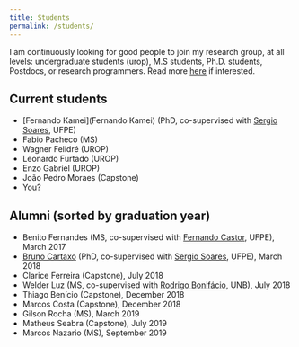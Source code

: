 ```yaml
---
title: Students
permalink: /students/
---
```

I am continuously looking for good people to join my research group, at all levels: undergraduate students (urop), M.S students, Ph.D. students, Postdocs, or research programmers. Read more [here](/prospective-students) if interested.

## Current students

- [Fernando Kamei](Fernando Kamei) (PhD, co-supervised with [Sergio Soares](https://sites.google.com/a/cin.ufpe.br/castor/), UFPE)
- Fabio Pacheco (MS)
- Wagner Felidré (UROP)
- Leonardo Furtado (UROP)
- Enzo Gabriel (UROP)
- João Pedro Moraes (Capstone)
- You?


## Alumni (sorted by graduation year)

- Benito Fernandes (MS, co-supervised with [Fernando Castor](https://sites.google.com/a/cin.ufpe.br/castor/), UFPE), March 2017
- [Bruno Cartaxo](https://sites.google.com/site/brunocartaxo/) (PhD, co-supervised with [Sergio Soares](http://www.cin.ufpe.br/~scbs/), UFPE), March 2018
- Clarice Ferreira (Capstone), July 2018
- Welder Luz (MS, co-supervised with [Rodrigo Bonifácio](http://rbonifacio.net/), UNB), July 2018
- Thiago Benício (Capstone), December 2018
- Marcos Costa (Capstone), December 2018
- Gilson Rocha (MS), March 2019
- Matheus Seabra (Capstone), July 2019
- Marcos Nazario (MS), September 2019
